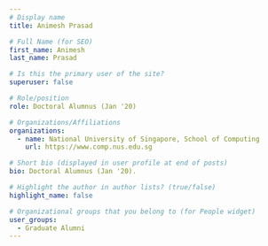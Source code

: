 ```yaml
---
# Display name
title: Animesh Prasad

# Full Name (for SEO) 
first_name: Animesh
last_name: Prasad

# Is this the primary user of the site?
superuser: false

# Role/position
role: Doctoral Alumnus (Jan '20)

# Organizations/Affiliations
organizations:
  - name: National University of Singapore, School of Computing
    url: https://www.comp.nus.edu.sg

# Short bio (displayed in user profile at end of posts)
bio: Doctoral Alumnus (Jan '20). 

# Highlight the author in author lists? (true/false)
highlight_name: false

# Organizational groups that you belong to (for People widget)
user_groups:
  - Graduate Alumni
---
```

